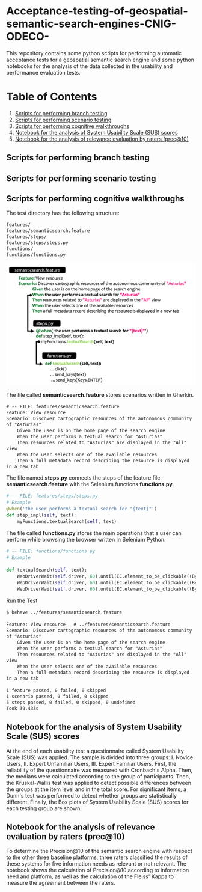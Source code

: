 # Acceptance-testing-of-geospatial-semantic-search-engines-CNIG-ODECO-

This repository contains some python scripts for performing automatic acceptance tests for a geospatial semantic search engine and some python notebooks for the analysis of the data collected in the usability and performance evaluation tests.


# Table of Contents
1. [Scripts for performing branch testing](#example)
2. [Scripts for performing scenario testing](#example2)
3. [Scripts for performing cognitive walkthroughs](#third-example)
4. [Notebook for the analysis of System Usability Scale (SUS) scores](#fourth-examplehttpwwwfourthexamplecom)
5. [Notebook for the analysis of relevance evaluation by raters (prec@10)](#fourth-examplehttpwwwfourthexamplecom)


## Scripts for performing branch testing

## Scripts for performing scenario testing

## Scripts for performing cognitive walkthroughs

The test directory has the following structure:

```
features/
features/semanticsearch.feature
features/steps/
features/steps/steps.py
functions/
functions/functions.py
```

![Test directory](./cognitive_walkthroughs_test_directory.png)

The file called **semanticsearch.feature** stores  scenarios written in Gherkin.

```gherkin
# -- FILE: features/semanticsearch.feature
Feature: View resource
Scenario: Discover cartographic resources of the autonomous community of "Asturias"
    Given the user is on the home page of the search engine
    When the user performs a textual search for "Asturias"
    Then resources related to "Asturias" are displayed in the "All" view
    When the user selects one of the available resources
    Then a full metadata record describing the resource is displayed in a new tab
```

The file named **steps.py** connects the steps of the feature file **semanticsearch.feature** with the Selenium functions **functions.py**.

```python
# -- FILE: features/steps/steps.py
# Example
@when('the user performs a textual search for "{text}"')
def step_impl(self, text):
    myFunctions.textualSearch(self, text)
```

The file called **functions.py** stores the main operations that a user can perform while browsing the browser written in Selenium Python.

```python
# -- FILE: functions/functions.py
# Example

def textualSearch(self, text):    
    WebDriverWait(self.driver, 60).until(EC.element_to_be_clickable((By.ID, "autocomplete"))).click()
    WebDriverWait(self.driver, 60).until(EC.element_to_be_clickable((By.ID, "autocomplete"))).send_keys(text)
    WebDriverWait(self.driver, 60).until(EC.element_to_be_clickable((By.ID, "autocomplete"))).send_keys(Keys.ENTER) 
```

Run the Test

```
$ behave ../features/semanticsearch.feature

Feature: View resource   # ../features/semanticsearch.feature
Scenario: Discover cartographic resources of the autonomous community of "Asturias"
    Given the user is on the home page of the search engine
    When the user performs a textual search for "Asturias"
    Then resources related to "Asturias" are displayed in the "All" view
    When the user selects one of the available resources
    Then a full metadata record describing the resource is displayed in a new tab

1 feature passed, 0 failed, 0 skipped
1 scenario passed, 0 failed, 0 skipped
5 steps passed, 0 failed, 0 skipped, 0 undefined
Took 39.433s
```

## Notebook for the analysis of System Usability Scale (SUS) scores

At the end of each usability test a questionnaire called System Usability Scale (SUS) was applied. The sample is divided into three groups: I. Novice Users, II. Expert Unfamiliar Users, III. Expert Familiar Users. First, the reliability of the questionnaire was measured with Cronbach's Alpha. Then, the medians were calculated according to the group of participants. Then, the Kruskal-Wallis test was applied to detect possible differences between the groups at the item level and in the total score. For significant items, a Dunn's test was performed to detect whether groups are statistically different. Finally, the Box plots of System Usability Scale (SUS) scores for each testing group are shown.

## Notebook for the analysis of relevance evaluation by raters (prec@10)

To determine the Precision@10 of the semantic search engine with respect to the other three baseline platforms, three raters classified the results of these systems for five information needs as relevant or not relevant. The notebook shows the calculation of Precision@10 according to information need and platform, as well as the calculation of the Fleiss' Kappa to measure the agreement between the raters.
